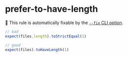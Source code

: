 # prefer-to-have-length

🔧 This rule is automatically fixable by the [`--fix` CLI option](https://eslint.org/docs/latest/user-guide/command-line-interface#--fix).

<!-- end auto-generated rule header -->

```js
// bad
expect(files.length).toStrictEqual(1)

// good
expect(files).toHaveLength(1)
```
